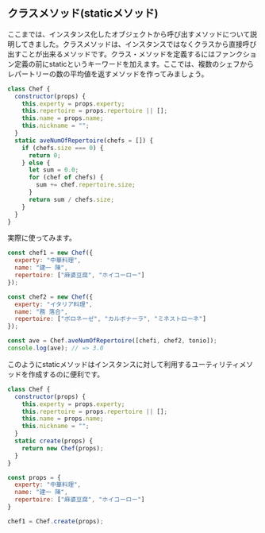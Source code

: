 ## クラスメソッド(staticメソッド)

ここまでは、インスタンス化したオブジェクトから呼び出すメソッドについて説明してきました。クラスメソッドは、インスタンスではなくクラスから直接呼び出すことが出来るメソッドです。クラス・メソッドを定義するにはファンクション定義の前にstaticというキーワードを加えます。ここでは、複数のシェフからレパートリーの数の平均値を返すメソッドを作ってみましょう。

```javascript
class Chef {
  constructor(props) {
    this.experty = props.experty;
    this.repertoire = props.repertoire || [];
    this.name = props.name;
    this.nickname = "";
  }
  static aveNumOfRepertoire(chefs = []) {
    if (chefs.size === 0) {
      return 0;
    } else {
      let sum = 0.0;
      for (chef of chefs) {
        sum += chef.repertoire.size;
      }
      return sum / chefs.size;
    }
  }
}
```

実際に使ってみます。

```javascript
const chef1 = new Chef({
  experty: "中華料理",
  name: "建一 陳",
  repertoire: ["麻婆豆腐", "ホイコーロー"]
});

const chef2 = new Chef({
  experty: "イタリア料理",
  name: "務 落合",
  repertoire: ["ボロネーゼ", "カルボナーラ", "ミネストローネ"]
});

const ave = Chef.aveNumOfRepertoire([chefi, chef2, tonio]);
console.log(ave); // => 3.0
```

このようにstaticメソッドはインスタンスに対して利用するユーティリティメソッドを作成するのに便利です。


```javascript
class Chef {
  constructor(props) {
    this.experty = props.experty;
    this.repertoire = props.repertoire || [];
    this.name = props.name;
    this.nickname = "";
  }
  static create(props) {
    return new Chef(props);
  }
}

const props = {
  experty: "中華料理",
  name: "建一 陳",
  repertoire: ["麻婆豆腐", "ホイコーロー"]
}

chef1 = Chef.create(props);
```
